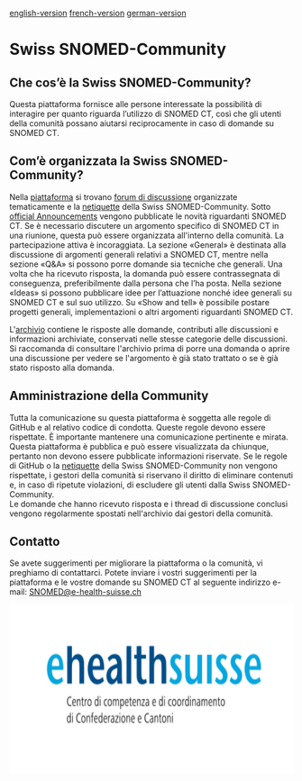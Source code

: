 [english-version](https://github.com/ehealthsuisse/Snomed-Community/blob/main/README_EN.md)
[french-version](https://github.com/ehealthsuisse/Snomed-Community/blob/main/README_FR.md)
[german-version](https://github.com/ehealthsuisse/Snomed-Community/blob/main/README_DE.md)
# Swiss SNOMED-Community

## Che cos’è la Swiss SNOMED-Community?
Questa piattaforma fornisce alle persone interessate la possibilità di interagire per quanto riguarda l’utilizzo di SNOMED CT, così che gli utenti della comunità possano aiutarsi reciprocamente in caso di domande su SNOMED CT.

## Com’è organizzata la Swiss SNOMED-Community?
Nella [piattaforma](https://github.com/ehealthsuisse/Swiss-SNOMED-Community/blob/main/README_IT.md) si trovano [forum di discussione](https://github.com/ehealthsuisse/Swiss-SNOMED-Community/discussions) organizzate tematicamente e la [netiquette](https://github.com/ehealthsuisse/Swiss-SNOMED-Community/blob/main/Netiquette/Netiquette_IT.md) della Swiss SNOMED-Community. Sotto [official Announcements](https://github.com/ehealthsuisse/Swiss-SNOMED-Community/discussions/categories/announcements) vengono pubblicate le novità riguardanti SNOMED CT. Se è necessario discutere un argomento specifico di SNOMED CT in una riunione, questa può essere organizzata all'interno della comunità. La partecipazione attiva è incoraggiata. La sezione «General» è destinata alla discussione di argomenti generali relativi a SNOMED CT, mentre nella sezione «Q&A» si possono porre domande sia tecniche che generali. Una volta che ha ricevuto risposta, la domanda può essere contrassegnata di conseguenza, preferibilmente dalla persona che l’ha posta. Nella sezione «Ideas» si possono pubblicare idee per l’attuazione nonché idee generali su SNOMED CT e sul suo utilizzo. Su «Show and tell» è possibile postare progetti generali, implementazioni o altri argomenti riguardanti SNOMED CT.

L'[archivio](https://github.com/ehealthsuisse/Archiv/discussions) contiene le risposte alle domande, contributi alle discussioni e informazioni archiviate, conservati nelle stesse categorie delle discussioni. Si raccomanda di consultare l'archivio prima di porre una domanda o aprire una discussione per vedere se l'argomento è già stato trattato o se è già stato risposto alla domanda.


## Amministrazione della Community
Tutta la comunicazione su questa piattaforma è soggetta alle regole di GitHub e al relativo codice di condotta. Queste regole devono essere rispettate. È importante mantenere una comunicazione pertinente e mirata. Questa piattaforma è pubblica e può essere visualizzata da chiunque, pertanto non devono essere pubblicate informazioni riservate. Se le regole di GitHub o la [netiquette](https://github.com/ehealthsuisse/Swiss-SNOMED-Community/blob/main/Netiquette/Netiquette_IT.md) della Swiss SNOMED-Community non vengono rispettate, i gestori della comunità si riservano il diritto di eliminare contenuti e, in caso di ripetute violazioni, di escludere gli utenti dalla Swiss SNOMED-Community.  
Le domande che hanno ricevuto risposta e i thread di discussione conclusi vengono regolarmente spostati nell'archivio dai gestori della comunità. 

## Contatto
Se avete suggerimenti per migliorare la piattaforma o la comunità, vi preghiamo di contattarci. Potete inviare i vostri suggerimenti per la piattaforma e le vostre domande su SNOMED CT al seguente indirizzo e-mail: SNOMED@e-health-suisse.ch
<p align="center">
<img src="https://github.com/ehealthsuisse/eHS_Logo/blob/main/eHS_Logo/IT.svg?raw=true" width="600" height="300">
</p>